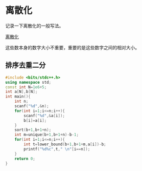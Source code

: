 # 离散化
记录一下离散化的一般写法。  

[离散化](https://blog.csdn.net/qq_42825221/article/details/81479312)  

这些数本身的数字大小不重要，重要的是这些数字之间的相对大小。  

## 排序去重二分

```cpp
#include <bits/stdc++.h>
using namespace std;
const int N=1e6+5;
int a[N],b[N];
int main(){
    int n;
    scanf("%d",&n);
    for(int i=1;i<=n;i++){
        scanf("%d",&a[i]);
        b[i]=a[i];
    }
    sort(b+1,b+1+n);
    int m=unique(b+1,b+1+n)-b-1;
    for(int i=1;i<=n;i++){
        int t=lower_bound(b+1,b+1+m,a[i])-b;
        printf("%d%c",t," \n"[i==n]);
    }
    return 0;
}
```
